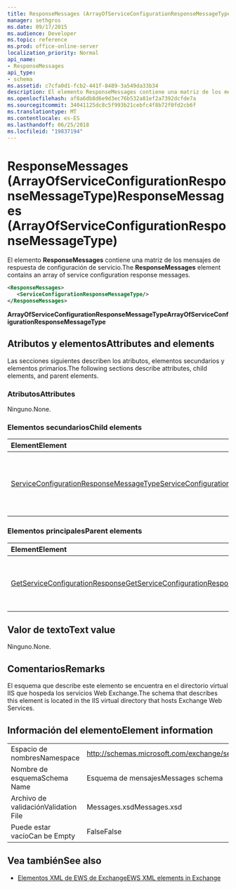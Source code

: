 ```yaml
---
title: ResponseMessages (ArrayOfServiceConfigurationResponseMessageType)
manager: sethgros
ms.date: 09/17/2015
ms.audience: Developer
ms.topic: reference
ms.prod: office-online-server
localization_priority: Normal
api_name:
- ResponseMessages
api_type:
- schema
ms.assetid: c7cfa0d1-fcb2-441f-8489-3a549da33b34
description: El elemento ResponseMessages contiene una matriz de los mensajes de respuesta de configuración de servicio.
ms.openlocfilehash: af8a6db8d6e9d3ec76b532a81ef2a7392dcfde7a
ms.sourcegitcommit: 34041125dc8c5f993b21cebfc4f8b72f0fd2cb6f
ms.translationtype: MT
ms.contentlocale: es-ES
ms.lasthandoff: 06/25/2018
ms.locfileid: "19837194"
---
```

# <a name="responsemessages-arrayofserviceconfigurationresponsemessagetype"></a><span data-ttu-id="a2444-103">ResponseMessages (ArrayOfServiceConfigurationResponseMessageType)</span><span class="sxs-lookup"><span data-stu-id="a2444-103">ResponseMessages (ArrayOfServiceConfigurationResponseMessageType)</span></span>

<span data-ttu-id="a2444-104">El elemento **ResponseMessages** contiene una matriz de los mensajes de respuesta de configuración de servicio.</span><span class="sxs-lookup"><span data-stu-id="a2444-104">The **ResponseMessages** element contains an array of service configuration response messages.</span></span> 
  
```XML
<ResponseMessages>
   <ServiceConfigurationResponseMessageType/>
</ResponseMessages>
```

 <span data-ttu-id="a2444-105">**ArrayOfServiceConfigurationResponseMessageType**</span><span class="sxs-lookup"><span data-stu-id="a2444-105">**ArrayOfServiceConfigurationResponseMessageType**</span></span>
## <a name="attributes-and-elements"></a><span data-ttu-id="a2444-106">Atributos y elementos</span><span class="sxs-lookup"><span data-stu-id="a2444-106">Attributes and elements</span></span>

<span data-ttu-id="a2444-107">Las secciones siguientes describen los atributos, elementos secundarios y elementos primarios.</span><span class="sxs-lookup"><span data-stu-id="a2444-107">The following sections describe attributes, child elements, and parent elements.</span></span>
  
### <a name="attributes"></a><span data-ttu-id="a2444-108">Atributos</span><span class="sxs-lookup"><span data-stu-id="a2444-108">Attributes</span></span>

<span data-ttu-id="a2444-109">Ninguno.</span><span class="sxs-lookup"><span data-stu-id="a2444-109">None.</span></span>
  
### <a name="child-elements"></a><span data-ttu-id="a2444-110">Elementos secundarios</span><span class="sxs-lookup"><span data-stu-id="a2444-110">Child elements</span></span>

|<span data-ttu-id="a2444-111">**Element**</span><span class="sxs-lookup"><span data-stu-id="a2444-111">**Element**</span></span>|<span data-ttu-id="a2444-112">**Descripción**</span><span class="sxs-lookup"><span data-stu-id="a2444-112">**Description**</span></span>|
|:-----|:-----|
|[<span data-ttu-id="a2444-113">ServiceConfigurationResponseMessageType</span><span class="sxs-lookup"><span data-stu-id="a2444-113">ServiceConfigurationResponseMessageType</span></span>](serviceconfigurationresponsemessagetype.md) <br/> |<span data-ttu-id="a2444-114">Contiene la configuración del servicio.</span><span class="sxs-lookup"><span data-stu-id="a2444-114">Contains service configuration settings.</span></span> <span data-ttu-id="a2444-115">Se requiere este elemento.</span><span class="sxs-lookup"><span data-stu-id="a2444-115">This element is required.</span></span>  <br/> |
   
### <a name="parent-elements"></a><span data-ttu-id="a2444-116">Elementos principales</span><span class="sxs-lookup"><span data-stu-id="a2444-116">Parent elements</span></span>

|<span data-ttu-id="a2444-117">**Element**</span><span class="sxs-lookup"><span data-stu-id="a2444-117">**Element**</span></span>|<span data-ttu-id="a2444-118">**Descripción**</span><span class="sxs-lookup"><span data-stu-id="a2444-118">**Description**</span></span>|
|:-----|:-----|
|[<span data-ttu-id="a2444-119">GetServiceConfigurationResponse</span><span class="sxs-lookup"><span data-stu-id="a2444-119">GetServiceConfigurationResponse</span></span>](getserviceconfigurationresponse.md) <br/> |<span data-ttu-id="a2444-120">Define una respuesta a una solicitud de GetServiceConfiguration.</span><span class="sxs-lookup"><span data-stu-id="a2444-120">Defines a response to a GetServiceConfiguration request.</span></span>  <br/> |
   
## <a name="text-value"></a><span data-ttu-id="a2444-121">Valor de texto</span><span class="sxs-lookup"><span data-stu-id="a2444-121">Text value</span></span>

<span data-ttu-id="a2444-122">Ninguno.</span><span class="sxs-lookup"><span data-stu-id="a2444-122">None.</span></span>
  
## <a name="remarks"></a><span data-ttu-id="a2444-123">Comentarios</span><span class="sxs-lookup"><span data-stu-id="a2444-123">Remarks</span></span>

<span data-ttu-id="a2444-124">El esquema que describe este elemento se encuentra en el directorio virtual IIS que hospeda los servicios Web Exchange.</span><span class="sxs-lookup"><span data-stu-id="a2444-124">The schema that describes this element is located in the IIS virtual directory that hosts Exchange Web Services.</span></span>
  
## <a name="element-information"></a><span data-ttu-id="a2444-125">Información del elemento</span><span class="sxs-lookup"><span data-stu-id="a2444-125">Element information</span></span>

|||
|:-----|:-----|
|<span data-ttu-id="a2444-126">Espacio de nombres</span><span class="sxs-lookup"><span data-stu-id="a2444-126">Namespace</span></span>  <br/> |http://schemas.microsoft.com/exchange/services/2006/messages  <br/> |
|<span data-ttu-id="a2444-127">Nombre de esquema</span><span class="sxs-lookup"><span data-stu-id="a2444-127">Schema Name</span></span>  <br/> |<span data-ttu-id="a2444-128">Esquema de mensajes</span><span class="sxs-lookup"><span data-stu-id="a2444-128">Messages schema</span></span>  <br/> |
|<span data-ttu-id="a2444-129">Archivo de validación</span><span class="sxs-lookup"><span data-stu-id="a2444-129">Validation File</span></span>  <br/> |<span data-ttu-id="a2444-130">Messages.xsd</span><span class="sxs-lookup"><span data-stu-id="a2444-130">Messages.xsd</span></span>  <br/> |
|<span data-ttu-id="a2444-131">Puede estar vacío</span><span class="sxs-lookup"><span data-stu-id="a2444-131">Can be Empty</span></span>  <br/> |<span data-ttu-id="a2444-132">False</span><span class="sxs-lookup"><span data-stu-id="a2444-132">False</span></span>  <br/> |
   
## <a name="see-also"></a><span data-ttu-id="a2444-133">Vea también</span><span class="sxs-lookup"><span data-stu-id="a2444-133">See also</span></span>



- [<span data-ttu-id="a2444-134">Elementos XML de EWS de Exchange</span><span class="sxs-lookup"><span data-stu-id="a2444-134">EWS XML elements in Exchange</span></span>](ews-xml-elements-in-exchange.md)

